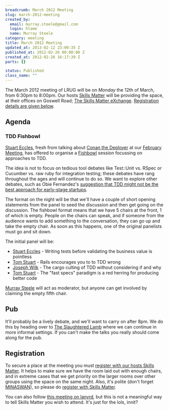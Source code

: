 ```yaml
--- 
breadcrumb: March 2012 Meeting
slug: march-2012-meeting
created_by: 
  email: murray.steele@gmail.com
  login: hlame
  name: Murray Steele
category: meeting
title: March 2012 Meeting
updated_at: 2013-02-12 23:09:35 Z
published_at: 2012-02-26 00:00:00 Z
created_at: 2012-02-26 16:17:39 Z
parts: {}

status: Published
class_name: ""
---
```


The March 2012 meeting of LRUG will be on *Monday* the 12th of March, from 6:30pm to 8:00pm.  Our hosts [Skills Matter](http://skillsmatter.com/) will be providing the space, at their offices on Goswell Road; [The Skills Matter eXchange](http://skillsmatter.com/location-details/design-architecture/484/96).  <a href="#mar12registration">Registration details are given below</a>.

Agenda
------

### TDD Fishbowl

[Stuart Eccles](http://madebymany.com/people/stuart-eccles), fresh from talking about [Conan the Deployer](https://github.com/madebymany/conan) at our [February Meeting](/meetings/2012/01/24/february-2012-meeting/), has offered to organise a [Fishbowl](http://en.wikipedia.org/wiki/Fishbowl_(conversation)) session focussing on approaches to TDD.

The idea is not to focus on tedious tool debates like Test::Unit vs. RSpec or Cucumber vs. raw ruby for integration testing; these debates have rang throughout the ages and will continue to do so.  We want to explore other debates, such as Obie Fernandez's [suggestion that TDD might not be the best approach for early-stage startups](http://blog.obiefernandez.com/content/2011/07/the-next-big-leap.html).

The format on the night will be that we'll have a couple of short opening statements from the panel to seed the discussion and then get going on the discussion.  The fishbowl format means that we have 5 chairs at the front, 1 of which is empty.  People on the chairs can speak, and if someone from the audience wants to add something to the conversation, they can go up and take the empty chair.  As soon as this happens, one of the original panelists must go and sit down.

The initial panel will be:

* [Stuart Eccles](http://twitter.com/stueccles) - Writing tests before validating the business value is pointless
* [Tom Stuart](http://twitter.com/tomstuart) - Rails encourages you to to TDD wrong
* [Joseph Wilk](http://twitter.com/josephwilk) - The cargo culting of TDD without considering if and why
* [Tom Stuart](http://twitter.com/mortice) - The "fast specs" paradigm is a red herring for producing better code

[Murray Steele](http://twitter.com/hlame) will act as moderator, but anyone can get involved by claiming the empty fifth chair.

Pub
---

It'll probably be a lively debate, and we'll want to carry on after 8pm.  We do this by heading over to [The Slaughtered Lamb](http://www.theslaughteredlambpub.com/) where we can continue in more informal settings.  If you can't make the talks you really should come along for the pub.

Registration <a name="mar12registration">&nbsp;</a>
---------------------------------------------------

To secure a place at the meeting you must [register with our hosts Skills Matter](http://skillsmatter.com/event-details/home/lrug-march-1331/js-3737).  It helps to make sure we have the room laid out with enough chairs, and in extreme cases that we get priority on the larger rooms over other groups using the space on the same night.  Also, it's polite (don't forget [MINASWAN](http://oreilly.com/ruby/excerpts/ruby-learning-rails/ruby-glossary.html#I_indexterm_d1e32036)), so please do [register with Skills Matter](http://skillsmatter.com/event-details/home/lrug-march-1331/js-3737).

You can also follow [this meeting on lanyrd](http://lanyrd.com/2012/lrug-march/), but this is not a meaningful way to tell Skills Matter you wish to attend.  It's just for the lols, innit?
